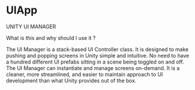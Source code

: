 # UIApp

UNITY UI MANAGER

What is this and why should I use it ? 

The UI Manager is a stack-based UI Controller class. It is designed to make pushing and popping screens in Unity simple and intuitive. 
No need to have a hundred different UI prefabs sitting in a scene being toggled on and off. 
The UI Manager can instantiate and manage screens on-demand. 
It is a cleaner, more streamlined, and easier to maintain approach to UI development than what Unity provides out of the box. 
